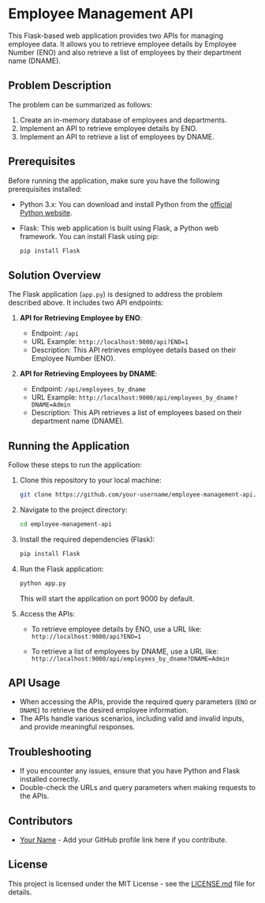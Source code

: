 # Employee Management API

This Flask-based web application provides two APIs for managing employee data. It allows you to retrieve employee details by Employee Number (ENO) and also retrieve a list of employees by their department name (DNAME).

## Problem Description

The problem can be summarized as follows:

1. Create an in-memory database of employees and departments.
2. Implement an API to retrieve employee details by ENO.
3. Implement an API to retrieve a list of employees by DNAME.

## Prerequisites

Before running the application, make sure you have the following prerequisites installed:

- Python 3.x: You can download and install Python from the [official Python website](https://www.python.org/downloads/).
- Flask: This web application is built using Flask, a Python web framework. You can install Flask using pip:

    ```bash
    pip install Flask
    ```

## Solution Overview

The Flask application (`app.py`) is designed to address the problem described above. It includes two API endpoints:

1. **API for Retrieving Employee by ENO**:

    - Endpoint: `/api`
    - URL Example: `http://localhost:9000/api?ENO=1`
    - Description: This API retrieves employee details based on their Employee Number (ENO).

2. **API for Retrieving Employees by DNAME**:

    - Endpoint: `/api/employees_by_dname`
    - URL Example: `http://localhost:9000/api/employees_by_dname?DNAME=Admin`
    - Description: This API retrieves a list of employees based on their department name (DNAME).

## Running the Application

Follow these steps to run the application:

1. Clone this repository to your local machine:

    ```bash
    git clone https://github.com/your-username/employee-management-api.git
    ```

2. Navigate to the project directory:

    ```bash
    cd employee-management-api
    ```

3. Install the required dependencies (Flask):

    ```bash
    pip install Flask
    ```

4. Run the Flask application:

    ```bash
    python app.py
    ```

    This will start the application on port 9000 by default.

5. Access the APIs:

    - To retrieve employee details by ENO, use a URL like:
      `http://localhost:9000/api?ENO=1`

    - To retrieve a list of employees by DNAME, use a URL like:
      `http://localhost:9000/api/employees_by_dname?DNAME=Admin`

## API Usage

- When accessing the APIs, provide the required query parameters (`ENO` or `DNAME`) to retrieve the desired employee information.
- The APIs handle various scenarios, including valid and invalid inputs, and provide meaningful responses.

## Troubleshooting

- If you encounter any issues, ensure that you have Python and Flask installed correctly.
- Double-check the URLs and query parameters when making requests to the APIs.

## Contributors

- [Your Name](https://github.com/your-username) - Add your GitHub profile link here if you contribute.

## License

This project is licensed under the MIT License - see the [LICENSE.md](LICENSE.md) file for details.
